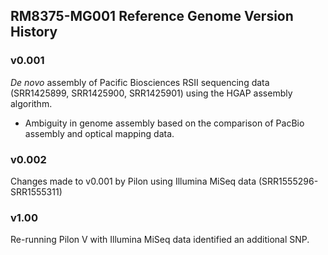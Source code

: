 ## RM8375-MG001 Reference Genome Version History
### v0.001
_De novo_ assembly of Pacific Biosciences RSII sequencing data (SRR1425899, SRR1425900, SRR1425901) using the HGAP assembly algorithm.

* Ambiguity in genome assembly based on the comparison of PacBio assembly and optical mapping data.

### v0.002
Changes made to v0.001 by Pilon using Illumina MiSeq data (SRR1555296-SRR1555311)

### v1.00
Re-running Pilon V with Illumina MiSeq data identified an additional SNP.
